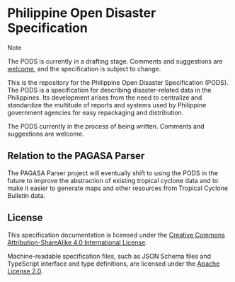 # Philippine Open Disaster Specification

> [!NOTE]
> The PODS is currently in a drafting stage. Comments and suggestions 
> are [welcome](https://github.com/pagasa-parser/pods/discussions),
> and the specification is subject to change.

This is the repository for the Philippine Open Disaster Specification (PODS).
The PODS is a specification for describing disaster-related data in the
Philippines. Its development arises from the need to centralize and
standardize the multitude of reports and systems used by Philippine
government agencies for easy repackaging and distribution.

The PODS currently in the process of being written. Comments and
suggestions are welcome.

## Relation to the PAGASA Parser

The PAGASA Parser project will eventually shift to using the PODS in
the future to improve the abstraction of existing tropical cyclone
data and to make it easier to generate maps and other resources from
Tropical Cyclone Bulletin data.

## License

This specification documentation is licensed under the [Creative Commons
Attribution-ShareAlike 4.0 International License](https://creativecommons.org/licenses/by-sa/4.0/).

Machine-readable specification files, such as JSON Schema files and TypeScript
interface and type definitions, are licensed under the [Apache License
2.0](https://www.apache.org/licenses/LICENSE-2.0).
